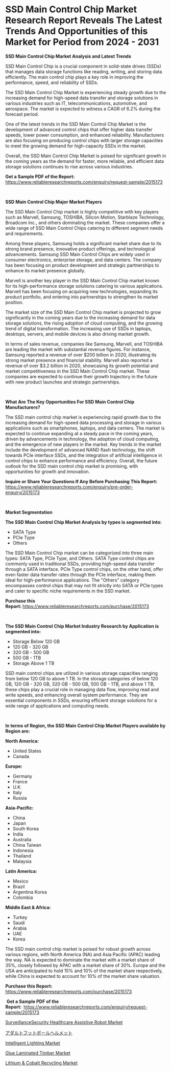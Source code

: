 <p><h1>SSD Main Control Chip Market Research Report Reveals The Latest Trends And Opportunities of this Market for Period from 2024 - 2031</h1></p><p><strong>SSD Main Control Chip Market Analysis and Latest Trends</strong></p>
<p><p>SSD Main Control Chip is a crucial component in solid-state drives (SSDs) that manages data storage functions like reading, writing, and storing data efficiently. The main control chip plays a key role in improving the performance, speed, and reliability of SSDs.</p><p>The SSD Main Control Chip Market is experiencing steady growth due to the increasing demand for high-speed data transfer and storage solutions in various industries such as IT, telecommunications, automotive, and aerospace. The market is expected to witness a CAGR of 6.2% during the forecast period.</p><p>One of the latest trends in the SSD Main Control Chip Market is the development of advanced control chips that offer higher data transfer speeds, lower power consumption, and enhanced reliability. Manufacturers are also focusing on producing control chips with larger storage capacities to meet the growing demand for high-capacity SSDs in the market.</p><p>Overall, the SSD Main Control Chip Market is poised for significant growth in the coming years as the demand for faster, more reliable, and efficient data storage solutions continues to rise across various industries.</p></p>
<p><strong>Get a Sample PDF of the Report:&nbsp;</strong> <a href="https://www.reliableresearchreports.com/enquiry/request-sample/2015173">https://www.reliableresearchreports.com/enquiry/request-sample/2015173</a></p>
<p>&nbsp;</p>
<p><strong>SSD Main Control Chip Major Market Players</strong></p>
<p><p>The SSD Main Control Chip market is highly competitive with key players such as Marvell, Samsung, TOSHIBA, Silicon Motion, Starblaze Technology, Broadcom Inc., and others dominating the market. These companies offer a wide range of SSD Main Control Chips catering to different segment needs and requirements.</p><p>Among these players, Samsung holds a significant market share due to its strong brand presence, innovative product offerings, and technological advancements. Samsung SSD Main Control Chips are widely used in consumer electronics, enterprise storage, and data centers. The company has been focusing on product development and strategic partnerships to enhance its market presence globally.</p><p>Marvell is another key player in the SSD Main Control Chip market known for its high-performance storage solutions catering to various applications. Marvell has been focusing on acquiring new technologies, expanding its product portfolio, and entering into partnerships to strengthen its market position.</p><p>The market size of the SSD Main Control Chip market is projected to grow significantly in the coming years due to the increasing demand for data storage solutions, the rising adoption of cloud computing, and the growing trend of digital transformation. The increasing use of SSDs in laptops, desktops, servers, and mobile devices is also driving market growth.</p><p>In terms of sales revenue, companies like Samsung, Marvell, and TOSHIBA are leading the market with substantial revenue figures. For instance, Samsung reported a revenue of over $200 billion in 2020, illustrating its strong market presence and financial stability. Marvell also reported a revenue of over $3.2 billion in 2020, showcasing its growth potential and market competitiveness in the SSD Main Control Chip market. These companies are expected to continue their growth trajectory in the future with new product launches and strategic partnerships.</p></p>
<p>&nbsp;</p>
<p><strong>What Are The Key Opportunities For SSD Main Control Chip Manufacturers?</strong></p>
<p><p>The SSD main control chip market is experiencing rapid growth due to the increasing demand for high-speed data processing and storage in various applications such as smartphones, laptops, and data centers. The market is expected to continue expanding at a steady pace in the coming years, driven by advancements in technology, the adoption of cloud computing, and the emergence of new players in the market. Key trends in the market include the development of advanced NAND flash technology, the shift towards PCIe interface SSDs, and the integration of artificial intelligence in control chips to enhance performance and efficiency. Overall, the future outlook for the SSD main control chip market is promising, with opportunities for growth and innovation.</p></p>
<p><strong>Inquire or Share Your Questions If Any Before Purchasing This Report:</strong> <a href="https://www.reliableresearchreports.com/enquiry/pre-order-enquiry/2015173">https://www.reliableresearchreports.com/enquiry/pre-order-enquiry/2015173</a></p>
<p>&nbsp;</p>
<p><strong>Market Segmentation</strong></p>
<p><strong>The SSD Main Control Chip Market Analysis by types is segmented into:</strong></p>
<p><ul><li>SATA Type</li><li>PCIe Type</li><li>Others</li></ul></p>
<p><p>The SSD Main Control Chip market can be categorized into three main types: SATA Type, PCIe Type, and Others. SATA Type control chips are commonly used in traditional SSDs, providing high-speed data transfer through a SATA interface. PCIe Type control chips, on the other hand, offer even faster data transfer rates through the PCIe interface, making them ideal for high-performance applications. The "Others" category encompasses control chips that may not fit strictly into SATA or PCIe types and cater to specific niche requirements in the SSD market.</p></p>
<p><strong>Purchase this Report:&nbsp;</strong><a href="https://www.reliableresearchreports.com/purchase/2015173">https://www.reliableresearchreports.com/purchase/2015173</a></p>
<p>&nbsp;</p>
<p><strong>The SSD Main Control Chip Market Industry Research by Application is segmented into:</strong></p>
<p><ul><li>Storage Below 120 GB</li><li>120 GB - 320 GB</li><li>320 GB - 500 GB</li><li>500 GB - 1TB</li><li>Storage Above 1 TB</li></ul></p>
<p><p>SSD main control chips are utilized in various storage capacities ranging from below 120 GB to above 1 TB. In the storage categories of below 120 GB, 120 GB - 320 GB, 320 GB - 500 GB, 500 GB - 1TB, and above 1 TB, these chips play a crucial role in managing data flow, improving read and write speeds, and enhancing overall system performance. They are essential components in SSDs, ensuring efficient storage solutions for a wide range of applications and computing needs.</p></p>
<p>&nbsp;</p>
<p><strong>In terms of Region, the SSD Main Control Chip Market Players available by Region are:</strong></p>
<p>
    <p> <strong> North America: </strong>
        <ul>
            <li>United States</li>
            <li>Canada</li>
        </ul>
        </p> 
    <p> <strong> Europe: </strong>
        <ul>
            <li>Germany</li>
            <li>France</li>
            <li>U.K.</li>
            <li>Italy</li>
            <li>Russia</li>
        </ul>
        </p> 
    <p> <strong> Asia-Pacific: </strong>
        <ul>
            <li>China</li>
            <li>Japan</li>
            <li>South Korea</li>
            <li>India</li>
            <li>Australia</li>
            <li>China Taiwan</li>
            <li>Indonesia</li>
            <li>Thailand</li>
            <li>Malaysia</li>
        </ul>
        </p> 
    <p> <strong> Latin America: </strong>
        <ul>
            <li>Mexico</li>
            <li>Brazil</li>
            <li>Argentina Korea</li>
            <li>Colombia</li>
        </ul>
        </p> 
    <p> <strong> Middle East & Africa: </strong>
        <ul>
            <li>Turkey</li>
            <li>Saudi</li>
            <li>Arabia</li>
            <li>UAE</li>
            <li>Korea</li>
        </ul>
    </p>
    </p>
<p><p>The SSD main control chip market is poised for robust growth across various regions, with North America (NA) and Asia Pacific (APAC) leading the way. NA is expected to dominate the market with a market share of 35%, closely followed by APAC with a market share of 30%. Europe and the USA are anticipated to hold 15% and 10% of the market share respectively, while China is expected to account for 10% of the market share valuation.</p></p>
<p><strong>Purchase this Report: </strong><a href="https://www.reliableresearchreports.com/purchase/2015173">https://www.reliableresearchreports.com/purchase/2015173</a></p>
<p>&nbsp;<strong>Get a Sample PDF of the Report:&nbsp;&nbsp;</strong><a href="https://www.reliableresearchreports.com/enquiry/request-sample/2015173">https://www.reliableresearchreports.com/enquiry/request-sample/2015173</a></p>
<p><strong></strong></p>
<p><p><a href="https://github.com/Hazelklievgspy6vdcsmu106w/Market-Research-Report-List-1/blob/main/surveillancesecurity-healthcare-assistive-robot-market.md">SurveillanceSecurity Healthcare Assistive Robot Market</a></p><p><a href="https://github.com/lrlmopnhwd79300/Market-Research-Report-List-1/blob/main/6200756185784.md">アダルトフットボールヘルメット</a></p><p><a href="https://github.com/ChiragRp1/Market-Research-Report-List-3/blob/main/intelligent-lighting-market.md">Intelligent Lighting Market</a></p><p><a href="https://view.publitas.com/reportprime-1/glue-laminated-timber-market-size-market-trends-and-growth-outlook-forecasted-for-period-from-2024-to-2031-yojkq_wb4ovx/">Glue Laminated Timber Market</a></p><p><a href="https://issuu.com/reportprime-2/docs/lithium-cobalt-recycling-market-size-2030.pptx">Lithium & Cobalt Recycling Market</a></p></p>